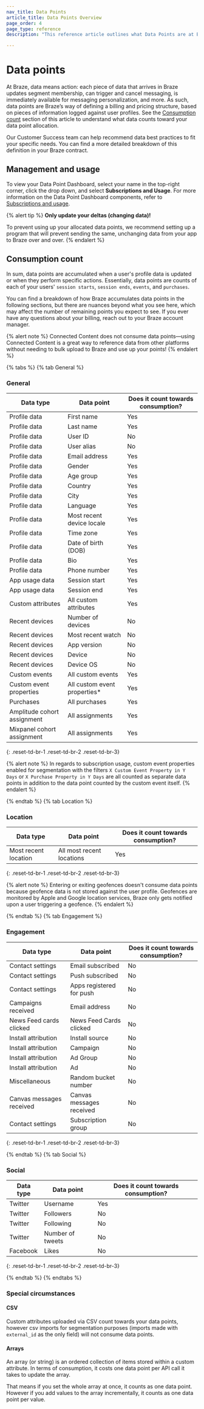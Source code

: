 ```yaml
---
nav_title: Data Points
article_title: Data Points Overview
page_order: 4
page_type: reference
description: "This reference article outlines what Data Points are at Braze and how you can be aware of their usage."

---
```


# Data points

At Braze, data means action: each piece of data that arrives in Braze updates segment membership, can trigger and cancel messaging, is immediately available for messaging personalization, and more. As such, data points are Braze’s way of defining a billing and pricing structure, based on pieces of information logged against user profiles. See the [Consumption count](#consumption-count) section of this article to understand what data counts toward your data point allocation.
 
Our Customer Success team can help recommend data best practices to fit your specific needs. You can find a more detailed breakdown of this definition in your Braze contract.

## Management and usage

To view your Data Point Dashboard, select your name in the top-right corner, click the drop down, and select **Subscriptions and Usage**. For more information on the Data Point Dashboard components, refer to [Subscriptions and usage]({{site.baseurl}}/user_guide/onboarding_with_braze/subscription_and_usage/).

{% alert tip %}
**Only update your deltas (changing data)!**

To prevent using up your allocated data points, we recommend setting up a program that will prevent sending the same, unchanging data from your app to Braze over and over.
{% endalert %}

## Consumption count

In sum, data points are accumulated when a user's profile data is updated or when they perform specific actions. Essentially, data points are counts of each of your users' `session starts`, `session ends`, `events`, and `purchases`.

You can find a breakdown of how Braze accumulates data points in the following sections, but there are nuances beyond what you see here, which may affect the number of remaining points you expect to see. If you ever have any questions about your billing, reach out to your Braze account manager.

{% alert note %} 
Connected Content does not consume data points—using Connected Content is a great way to reference data from other platforms without needing to bulk upload to Braze and use up your points! 
{% endalert %}

{% tabs %}
{% tab General %}

### General

|Data type | Data point | Does it count towards consumption? |
|---|---|---|
|Profile data | First name | Yes |
|Profile data | Last name | Yes |
|Profile data | User ID | No |
|Profile data | User alias | No |
|Profile data | Email address | Yes |
|Profile data | Gender | Yes |
|Profile data | Age group | Yes |
|Profile data | Country | Yes |
|Profile data | City | Yes |
|Profile data | Language | Yes |
|Profile data | Most recent device locale | Yes |
|Profile data | Time zone | Yes |
|Profile data | Date of birth (DOB) | Yes |
|Profile data | Bio | Yes |
|Profile data | Phone number  | Yes |
|App usage data |Session start | Yes |
|App usage data |Session end | Yes |
|Custom attributes | All custom attributes | Yes |
|Recent devices | Number of devices | No |
|Recent devices | Most recent watch | No |
|Recent devices | App version | No |
|Recent devices | Device | No |
|Recent devices | Device OS | No |
|Custom events | All custom events | Yes |
|Custom event properties | All custom event properties* | Yes |
|Purchases | All purchases | Yes |
|Amplitude cohort assignment | All assignments | Yes |
|Mixpanel cohort assignment | All assignments | Yes |
{: .reset-td-br-1 .reset-td-br-2 .reset-td-br-3}

{% alert note %}
In regards to subscription usage, custom event properties enabled for segmentation with the filters `X Custom Event Property in Y Days` or `X Purchase Property in Y Days` are all counted as separate data points in addition to the data point counted by the custom event itself.
{% endalert %}

{% endtab %}
{% tab Location %}

### Location

|Data type | Data point | Does it count towards consumption? |
|---|---|---|
|Most recent location | All most recent locations | Yes |
{: .reset-td-br-1 .reset-td-br-2 .reset-td-br-3}

{% alert note %} Entering or exiting geofences doesn't consume data points because geofence data is not stored against the user profile. Geofences are monitored by Apple and Google location services, Braze only gets notified upon a user triggering a geofence. {% endalert %}

  {% endtab %}
{% tab Engagement %}

### Engagement

|Data type | Data point | Does it count towards consumption? |
|---|---|---|
| Contact settings | Email subscribed | No |
| Contact settings |  Push subscribed | No |
| Contact settings |  Apps registered for push | No |
|Campaigns received | Email address | No |
|News Feed cards clicked | News Feed Cards clicked | No |
|Install attribution | Install source | No |
|Install attribution | Campaign | No |
|Install attribution | Ad Group | No |
|Install attribution | Ad | No |
|Miscellaneous | Random bucket number | No |
|Canvas messages received | Canvas messages received | No |
| Contact settings | Subscription group | No |
{: .reset-td-br-1 .reset-td-br-2 .reset-td-br-3}

 {% endtab %}
{% tab Social %}

### Social

|Data type | Data point | Does it count towards consumption? |
|---|---|---|
|Twitter | Username | Yes |
|Twitter | Followers | No |
|Twitter | Following | No |
|Twitter | Number of tweets | No |
|Facebook | Likes | No |
{: .reset-td-br-1 .reset-td-br-2 .reset-td-br-3}

 {% endtab %}
{% endtabs %}

### Special circumstances

#### CSV

Custom attributes uploaded via CSV count towards your data points, however csv imports for segmentation purposes (imports made with `external_id` as the only field) will not consume data points.

#### Arrays

An array (or string) is an ordered collection of items stored within a custom attribute. In terms of consumption, it costs one data point per API call it takes to update the array.

That means if you set the whole array at once, it counts as one data point. However if you add values to the array incrementally, it counts as one data point per value.
